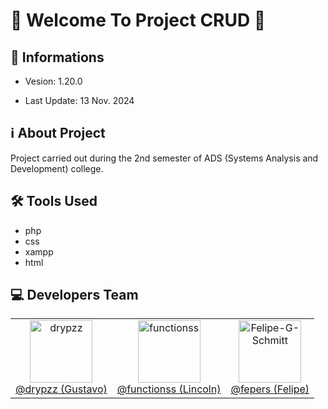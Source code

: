 # 🎉 Welcome To Project CRUD 🚀 

## 📢 Informations

- Vesion: 1.20.0

- Last Update: 13 Nov. 2024

## ℹ️ About Project

Project carried out during the 2nd semester of ADS (Systems Analysis and Development) college.

## 🛠️ Tools Used

- php
- css
- xampp
- html

## 💻 Developers Team

<table>
  <tr>
    <td align="center">
      <a href="https://github.com/drypzz" target="_blank">
        <img width="100px" src="https://avatars.githubusercontent.com/u/79218936?v=4" alt="drypzz" />
        <br />
        @drypzz (Gustavo)
      </a>
    </td>
    <td align="center">
      <a href="https://github.com/function404" target="_blank">
        <img width="100px" src="https://avatars.githubusercontent.com/u/79523461?v=4" alt="functionss" />
        <br />
        @functionss (Lincoln)
       </a>
    </td>
    <td align="center">
      <a href="https://github.com/Felipe-G-Schmitt" target="_blank">
        <img width="100px" src="https://avatars.githubusercontent.com/u/79218944?v=4" alt="Felipe-G-Schmitt" />
        <br />
        @fepers (Felipe)
       </a>
    </td>
  </tr>
</table>